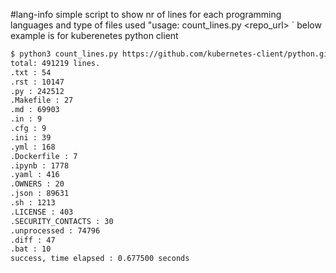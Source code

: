 #lang-info
simple script to show nr of lines for each programming languages
and type of files used
"usage: count_lines.py <repo_url> 
`
 below example is for kuberenetes python client
```bash
$ python3 count_lines.py https://github.com/kubernetes-client/python.git
total: 491219 lines.
.txt : 54
.rst : 10147
.py : 242512
.Makefile : 27
.md : 69903
.in : 9
.cfg : 9
.ini : 39
.yml : 168
.Dockerfile : 7
.ipynb : 1778
.yaml : 416
.OWNERS : 20
.json : 89631
.sh : 1213
.LICENSE : 403
.SECURITY_CONTACTS : 30
.unprocessed : 74796
.diff : 47
.bat : 10
success, time elapsed : 0.677500 seconds
```

